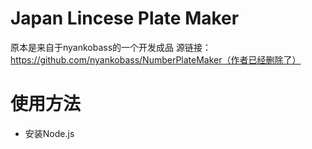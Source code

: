 # Japan Lincese Plate Maker
 原本是来自于nyankobass的一个开发成品
 源链接：https://github.com/nyankobass/NumberPlateMaker（作者已经删除了）

# 使用方法
- 安装Node.js
